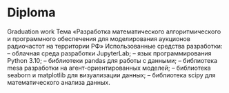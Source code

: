 # Diploma
Graduation work
Тема «Разработка математического алгоритмического и программного обеспечения для
моделирования аукционов радиочастот на территории РФ»
Использованные средства разработки: 
– облачная среда разработки JupyterLab;
– язык программирования Python 3.10;
– библиотеки pandas для работы с данными;
– библиотека mesa разработки на агент-ориентированных моделей;
– библиотека seaborn и matplotlib для визуализации данных;
– библиотека scipy для математического анализа данных.

